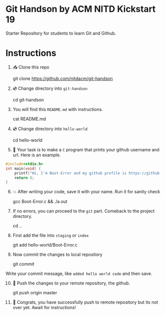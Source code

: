 # Git Handson by ACM NITD Kickstart 19

Starter Repository for students to learn Git and Github.

# Instructions

1. :inbox_tray: Clone this repo

	git clone https://github.com/nitdacm/git-handson

2. :cd: Change directory into `git-handson`

	cd git-handson

3. You will find this `README.md` with instructions.

	cat README.md

4. :cd: Change directory into `hello-world`

	cd hello-world

5. :hammer: Your task is to make a `C` program that prints your github username and url. Here is an example.

```c
#include<stdio.h>
int main(void) {
	printf("Hi, I'm Boot-Error and my github profile is https://github.com/Boot-Error");
	return 0;
}
```

6. :boom: After writing your code, save it with your name. Run it for sanity check

	gcc Boot-Error.c && ./a.out

7. If no errors, you can proceed to the `git` part. Comeback to the project directory.

	cd ..

8. First add the file into `staging` or `index`

	git add hello-world/Boot-Error.c

9. Now commit the changes to local repository

	git commit

Write your commit message, like `added hello world code` and then save.

10. :mega: Push the changes to your remote repository, the github.

	git push origin master

11. :tada: Congrats, you have successfully push to remote repository but its not over yet. Await for instructions! 
